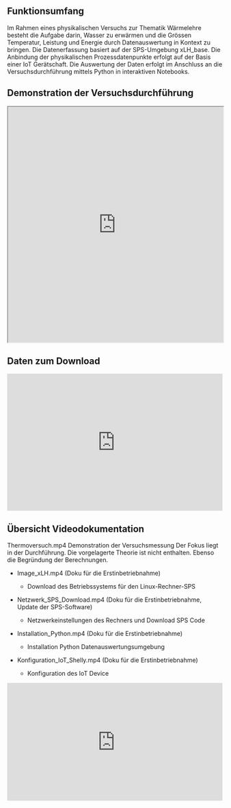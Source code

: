 ## Funktionsumfang
Im Rahmen eines physikalischen Versuchs zur Thematik Wärmelehre besteht die Aufgabe darin, Wasser zu erwärmen und die
Grössen Temperatur, Leistung und Energie durch Datenauswertung in Kontext zu bringen. Die Datenerfassung basiert 
auf der SPS-Umgebung xLH_base. Die Anbindung der physikalischen Prozessdatenpunkte erfolgt auf der Basis 
einer IoT Gerätschaft. Die Auswertung der Daten erfolgt im Anschluss an die Versuchsdurchführung mittels Python 
in interaktiven Notebooks.

## Demonstration der Versuchsdurchführung
<iframe src="https://drive.google.com/file/d/1e4xoz59thjB1u62IE32O0w2MTbL3G5_w/preview" width="100%" height="550" allow="autoplay"></iframe>

## Daten zum Download
<iframe src="https://drive.google.com/embeddedfolderview?id=1KvIM39sJrk3C-896En0GTyCzj8-iVHNA#list" style="width:100%; height:320px; border:0;"></iframe>
<!-- <iframe src="https://drive.google.com/embeddedfolderview?id=1KvIM39sJrk3C-896En0GTyCzj8-iVHNA#grid" style="width:100%; height:600px; border:0;"></iframe> -->

## Übersicht Videodokumentation
Thermoversuch.mp4
Demonstration der Versuchsmessung
Der Fokus liegt in der Durchführung. Die vorgelagerte Theorie ist 
nicht enthalten. Ebenso die Begründung der Berechnungen.

- Image_xLH.mp4 (Doku für die Erstinbetriebnahme)
    - Download des Betriebssystems für den Linux-Rechner-SPS 

- Netzwerk_SPS_Download.mp4 (Doku für die Erstinbetriebnahme, Update der SPS-Software)
    - Netzwerkeinstellungen des Rechners und Download SPS Code

- Installation_Python.mp4 (Doku für die Erstinbetriebnahme)
    - Installation Python Datenauswertungsumgebung

- Konfiguration_IoT_Shelly.mp4 (Doku für die Erstinbetriebnahme)
    - Konfiguration des IoT Device

<iframe src="https://drive.google.com/embeddedfolderview?id=1Q6JZqPgkvbGE1AfSb3AFKegfI4JqTXGt#list" style="width:100%; height:275px; border:0;"></iframe>
